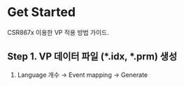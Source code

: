 ﻿# Get Started
CSR867x 이용한 VP 적용 방법 가이드.

## Step 1. VP 데이터 파일 (\*.idx, \*.prm) 생성
1. Language 개수 → Event mapping → Generate


